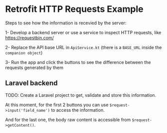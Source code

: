 # Retrofit HTTP Requests Example

Steps to see how the information is recevied by the server:

1- Develop a backend server or use a service to inspect HTTP requests, like https://requestbin.com/

2- Replace the API base URL in `ApiService.kt` (there is a `BASE_URL` inside the `companion object`)

3- Run the app and click the buttons to see the difference between the requests generated by them

## Laravel backend

TODO: Create a Laravel project to get, validate and store this information.

At this moment, for the first 2 buttons you can use `$request->input('field_name')` to access the information.

And for the last one, the body raw content is accessible from `$request->getContent()`.
